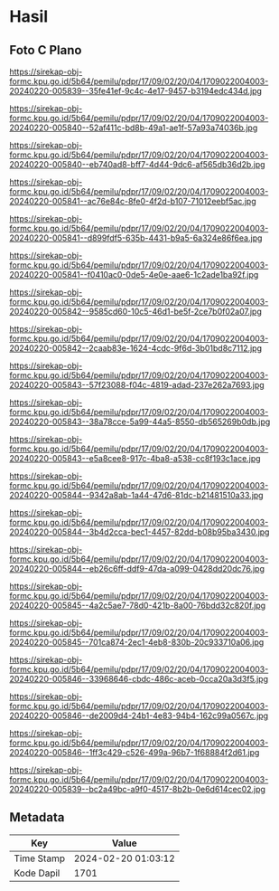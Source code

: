 # Hasil

## Foto C Plano

https://sirekap-obj-formc.kpu.go.id/5b64/pemilu/pdpr/17/09/02/20/04/1709022004003-20240220-005839--35fe41ef-9c4c-4e17-9457-b3194edc434d.jpg

https://sirekap-obj-formc.kpu.go.id/5b64/pemilu/pdpr/17/09/02/20/04/1709022004003-20240220-005840--52af411c-bd8b-49a1-ae1f-57a93a74036b.jpg

https://sirekap-obj-formc.kpu.go.id/5b64/pemilu/pdpr/17/09/02/20/04/1709022004003-20240220-005840--eb740ad8-bff7-4d44-9dc6-af565db36d2b.jpg

https://sirekap-obj-formc.kpu.go.id/5b64/pemilu/pdpr/17/09/02/20/04/1709022004003-20240220-005841--ac76e84c-8fe0-4f2d-b107-71012eebf5ac.jpg

https://sirekap-obj-formc.kpu.go.id/5b64/pemilu/pdpr/17/09/02/20/04/1709022004003-20240220-005841--d899fdf5-635b-4431-b9a5-6a324e86f6ea.jpg

https://sirekap-obj-formc.kpu.go.id/5b64/pemilu/pdpr/17/09/02/20/04/1709022004003-20240220-005841--f0410ac0-0de5-4e0e-aae6-1c2ade1ba92f.jpg

https://sirekap-obj-formc.kpu.go.id/5b64/pemilu/pdpr/17/09/02/20/04/1709022004003-20240220-005842--9585cd60-10c5-46d1-be5f-2ce7b0f02a07.jpg

https://sirekap-obj-formc.kpu.go.id/5b64/pemilu/pdpr/17/09/02/20/04/1709022004003-20240220-005842--2caab83e-1624-4cdc-9f6d-3b01bd8c7112.jpg

https://sirekap-obj-formc.kpu.go.id/5b64/pemilu/pdpr/17/09/02/20/04/1709022004003-20240220-005843--57f23088-f04c-4819-adad-237e262a7693.jpg

https://sirekap-obj-formc.kpu.go.id/5b64/pemilu/pdpr/17/09/02/20/04/1709022004003-20240220-005843--38a78cce-5a99-44a5-8550-db565269b0db.jpg

https://sirekap-obj-formc.kpu.go.id/5b64/pemilu/pdpr/17/09/02/20/04/1709022004003-20240220-005843--e5a8cee8-917c-4ba8-a538-cc8f193c1ace.jpg

https://sirekap-obj-formc.kpu.go.id/5b64/pemilu/pdpr/17/09/02/20/04/1709022004003-20240220-005844--9342a8ab-1a44-47d6-81dc-b21481510a33.jpg

https://sirekap-obj-formc.kpu.go.id/5b64/pemilu/pdpr/17/09/02/20/04/1709022004003-20240220-005844--3b4d2cca-bec1-4457-82dd-b08b95ba3430.jpg

https://sirekap-obj-formc.kpu.go.id/5b64/pemilu/pdpr/17/09/02/20/04/1709022004003-20240220-005844--eb26c6ff-ddf9-47da-a099-0428dd20dc76.jpg

https://sirekap-obj-formc.kpu.go.id/5b64/pemilu/pdpr/17/09/02/20/04/1709022004003-20240220-005845--4a2c5ae7-78d0-421b-8a00-76bdd32c820f.jpg

https://sirekap-obj-formc.kpu.go.id/5b64/pemilu/pdpr/17/09/02/20/04/1709022004003-20240220-005845--701ca874-2ec1-4eb8-830b-20c933710a06.jpg

https://sirekap-obj-formc.kpu.go.id/5b64/pemilu/pdpr/17/09/02/20/04/1709022004003-20240220-005846--33968646-cbdc-486c-aceb-0cca20a3d3f5.jpg

https://sirekap-obj-formc.kpu.go.id/5b64/pemilu/pdpr/17/09/02/20/04/1709022004003-20240220-005846--de2009d4-24b1-4e83-94b4-162c99a0567c.jpg

https://sirekap-obj-formc.kpu.go.id/5b64/pemilu/pdpr/17/09/02/20/04/1709022004003-20240220-005846--1ff3c429-c526-499a-96b7-1f68884f2d61.jpg

https://sirekap-obj-formc.kpu.go.id/5b64/pemilu/pdpr/17/09/02/20/04/1709022004003-20240220-005839--bc2a49bc-a9f0-4517-8b2b-0e6d614cec02.jpg


## Metadata

| Key        | Value               |
| ---------- | ------------------- |
| Time Stamp | 2024-02-20 01:03:12 |
| Kode Dapil | 1701                |



